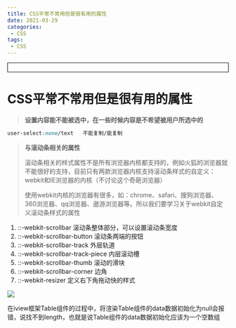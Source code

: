 ```yaml
---
title: CSS平常不常用但是很有用的属性
date: 2021-03-29
categories:
 - CSS
tags:
 - CSS
---
```




<div style="border:solid 1px #000;padding: 10px;">
<Icon type='phone'/>
</div>


# CSS平常不常用但是很有用的属性



> **设置内容能不能被选中，在一些时候内容是不希望被用户所选中的**

```css
user-select:none/text   不能复制/能复制
```



> **与滚动条相关的属性**
>
> 滚动条相关的样式属性不是所有浏览器内核都支持的，例如火狐的浏览器就不能很好的支持，目前只有两款浏览器内核支持滚动条样式的自定义：webkit和IE浏览器的内核（不讨论这个奇葩浏览器）
>
> 使用webkit内核的浏览器有很多，如：chrome、safari、搜狗浏览器、360浏览器、qq浏览器、遨游浏览器等。所以我们要学习关于webkit自定义滚动条样式的属性

1. ::-webkit-scrollbar   滚动条整体部分，可以设置滚动条宽度
2. ::-webkit-scrollbar-button  滚动条两端的按钮
3. ::-webkit-scrollbar-track  外层轨道
4. ::-webkit-scrollbar-track-piece  内层滚动槽
5. ::-webkit-scrollbar-thumb  滚动的滑块
6. ::-webkit-scrollbar-corner  边角
7. ::-webkit-resizer  定义右下角拖动快的样式

![](https://segmentfault.com/img/bVpI0Z)





在iview框架Table组件的过程中，将渲染Table组件的data数据初始化为null会报错，说找不到length，也就是说Table组件的data数据初始化应该为一个空数组
